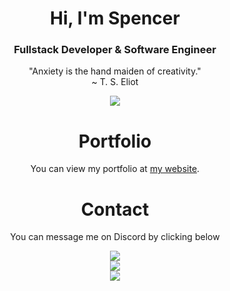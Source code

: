 <h1 align="center">Hi, I'm Spencer</h1>
<h3 align="center">Fullstack Developer & Software Engineer</h3>

<p align="center">
    "Anxiety is the hand maiden of creativity." <br />
    ~ T. S. Eliot
</p>

<p align="center">
    <a href="https://www.last.fm/user/Spencer-0003"><img src="https://github-readme-lastfm-stats.netlify.app/.netlify/functions/card?user=Spencer-0003&theme=dark"/></a>
</p>

<h1 align="center">Portfolio</h1>

<p align="center">You can view my portfolio at <a href="https://spencer-0003.me">my website</a>.</p>

<h1 align="center">Contact</h1>
<p align="center">You can message me on Discord by clicking below</p>

<p align="center">
    <a href="https://discord.com/users/806037166701674511"><img src="https://lanyard-profile-readme.vercel.app/api/806037166701674511?idleMessage=Probably%20sleeping"/></a>
    <br />
    <a href="https://ko-fi.com/H2H17NJH7"><img src="https://ko-fi.com/img/githubbutton_sm.svg"/></a>
    <br />
    <a href="https://wakatime.com/@3920914e-10af-4d83-8c9a-7df756ee968c"><img src="https://wakatime.com/badge/user/3920914e-10af-4d83-8c9a-7df756ee968c.svg"/></a>
</p>
